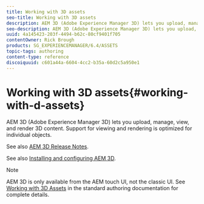 ```yaml
---
title: Working with 3D assets
seo-title: Working with 3D assets
description: AEM 3D (Adobe Experience Manager 3D) lets you upload, manage, view, and render 3D content. Support for viewing and rendering is optimized for individual objects.
seo-description: AEM 3D (Adobe Experience Manager 3D) lets you upload, manage, view, and render 3D content. Support for viewing and rendering is optimized for individual objects.
uuid: 4a145423-203f-4494-b62c-80cf9401f705
contentOwner: Rick Brough
products: SG_EXPERIENCEMANAGER/6.4/ASSETS
topic-tags: authoring
content-type: reference
discoiquuid: c601a44a-6604-4cc2-b35a-60d2c5a950e1
---
```


# Working with 3D assets{#working-with-d-assets}

AEM 3D (Adobe Experience Manager 3D) lets you upload, manage, view, and render 3D content. Support for viewing and rendering is optimized for individual objects.

See also [AEM 3D Release Notes](/help/release-notes/aem3d-release-notes.md).

See also [Installing and configuring AEM 3D](/help/assets/install-config-3d.md).

>[!NOTE]
>
>AEM 3D is only available from the AEM touch UI, not the classic UI. See [Working with 3D Assets](/help/assets/assets-3d.md) in the standard authoring documentation for complete details.

